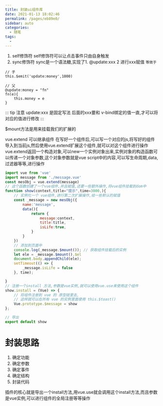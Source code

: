 ```yaml
---
title: 封装ui组件库
date: 2021-01-13 18:02:46
permalink: /pages/eb89e0/
sidebar: auto
categories: 
  - 随笔
tags: 
  - 
---
```


1. self修饰符
self修饰符可以让点击事件只由自身触发
2. sync修饰符
sync是一个语法糖,实现了1. @update:xxx 2 进行xxx赋值
`等效于`
``` vue
// 子
this.$emit('update:money',1000)

// 父
@update:money = "fn"
fn(e){
    this.money = e
}
```
::: tip 注意
update:xxx 是固定写法
后面的xxx要和 v-bind绑定的值一直,才可以将对应的值进行修改
:::

$mount方法是用来挂载我们的扩展的

vue.extend 可以继承组件
在写好一个组件后,可以写一个对应的js,将写好的组件导入到当前js,然后使用vue.extend扩展这个组件,就可以对这个组件进行操作
vue.extend返回一个构造对象,可以new一个实例对象出来,实例对象的构造函数可以传递一个对象参数,这个对象参数就是vue script中的内容,可以写生命周期,data,过滤器等等,进行操作

``` js
import vue from 'vue'
import message from './message.vue'
const mesObj = vue.extend(message)
// 这个函数创建了一个vue组件,并且赋值,还要一些额外操作,将vue组件挂载到dom中
function show(context,title="提示",time=3000,){
    // 实例化一个 vue组件,进行第二次扩展操作,给一些默认的赋值
    const _message = new mesObj({
        name:'message',
        data(){
            return {
                message:context,
                title:title,
                isLife:true,
            }
        }
    })
    // 添加到页面中
    console.log(_message.$mount()); // 获取组件挂载后的实例
    let ele = _message.$mount().$el
    document.body.appendChild(ele);
    setTimeout(() => {
        _message.isLife = false
    }, time);

}
// 注册一个install 方法,参数是vue实例,就可以使用vue.use来使用这个组件
show.install = (Vue) => {
    // 将组件注册到 vue 的 原型链里去,
    // 这样就可以在所有 vue 的实例里面使用 this.$toast()
    Vue.prototype.$message = show
};

// 导出
export default show


```
# 封装思路
1. 确定功能
2. 确定参数
3. 确定事件
4. 确定结构
5. 封装代码

插件的核心就是导出一个install方法,用vue.use就会调用这个install方法,而且参数是vue实例,可以进行组件的全局注册等等操作